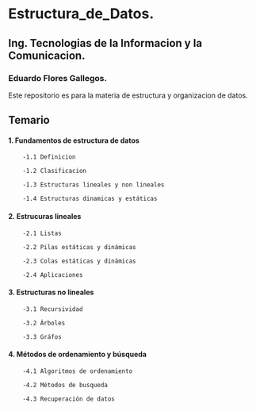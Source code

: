 # Estructura_de_Datos.

## Ing. Tecnologias de la Informacion y la Comunicacion.

### Eduardo Flores Gallegos.

Este repositorio es para la materia de estructura y organizacion de datos.


## Temario 

 #### 1. Fundamentos de estructura de datos       
        
        -1.1 Definicion    
        
        -1.2 Clasificacion  
        
        -1.3 Estructuras lineales y non lineales  
        
        -1.4 Estructuras dinamicas y estáticas  

 #### 2. Estrucuras lineales    
        -2.1 Listas  

        -2.2 Pilas estáticas y dinámicas  

        -2.3 Colas estáticas y dinámicas  

        -2.4 Aplicaciones  

 #### 3. Estructuras no lineales      
        -3.1 Recursividad  

        -3.2 Árboles  

        -3.3 Gráfos  

 #### 4. Métodos de ordenamiento y búsqueda       
        -4.1 Algoritmos de ordenamiento  

        -4.2 Métodos de busqueda  
           
        -4.3 Recuperación de datos  
